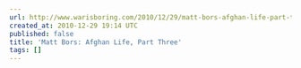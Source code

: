 ```yaml
---
url: http://www.warisboring.com/2010/12/29/matt-bors-afghan-life-part-three/?utm_source=rss&utm_medium=rss&utm_campaign=matt-bors-afghan-life-part-three
created_at: 2010-12-29 19:14 UTC
published: false
title: 'Matt Bors: Afghan Life, Part Three'
tags: []
---
```



